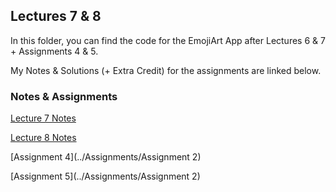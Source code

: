 ## Lectures 7 & 8

In this folder, you can find the code for the EmojiArt App after Lectures 6 & 7 + Assignments 4 & 5. 

My Notes & Solutions (+ Extra Credit) for the assignments are linked below.

### Notes & Assignments

[Lecture 7 Notes](https://github.com/sk-ruban/CS193p/blob/master/Lecture%20Notes/05%20-%20ViewBuilder%20%2B%20Shape%20%2B%20ViewModifier.md)

[Lecture 8 Notes](https://github.com/sk-ruban/CS193p/blob/master/Lecture%20Notes/06%20-%20Animation.md)

[Assignment 4](../Assignments/Assignment 2)

[Assignment 5](../Assignments/Assignment 2)

